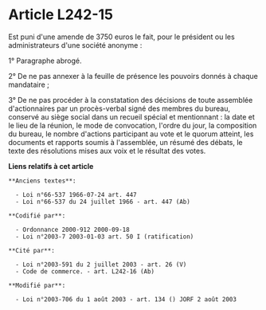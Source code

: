 # Article L242-15

Est puni d'une amende de 3750 euros le fait, pour le président ou les administrateurs d'une société anonyme :

1° Paragraphe abrogé.

2° De ne pas annexer à la feuille de présence les pouvoirs donnés à chaque mandataire ;

3° De ne pas procéder à la constatation des décisions de toute assemblée d'actionnaires par un procès-verbal signé des
membres du bureau, conservé au siège social dans un recueil spécial et mentionnant : la date et le lieu de la réunion, le
mode de convocation, l'ordre du jour, la composition du bureau, le nombre d'actions participant au vote et le quorum atteint,
les documents et rapports soumis à l'assemblée, un résumé des débats, le texte des résolutions mises aux voix et le résultat
des votes.

**Liens relatifs à cet article**

	**Anciens textes**:

	  - Loi n°66-537 1966-07-24 art. 447
	  - Loi n°66-537 du 24 juillet 1966 - art. 447 (Ab)

	**Codifié par**:

	  - Ordonnance 2000-912 2000-09-18
	  - Loi n°2003-7 2003-01-03 art. 50 I (ratification)

	**Cité par**:

	  - Loi n°2003-591 du 2 juillet 2003 - art. 26 (V)
	  - Code de commerce. - art. L242-16 (Ab)

	**Modifié par**:

	  - Loi n°2003-706 du 1 août 2003 - art. 134 () JORF 2 août 2003
